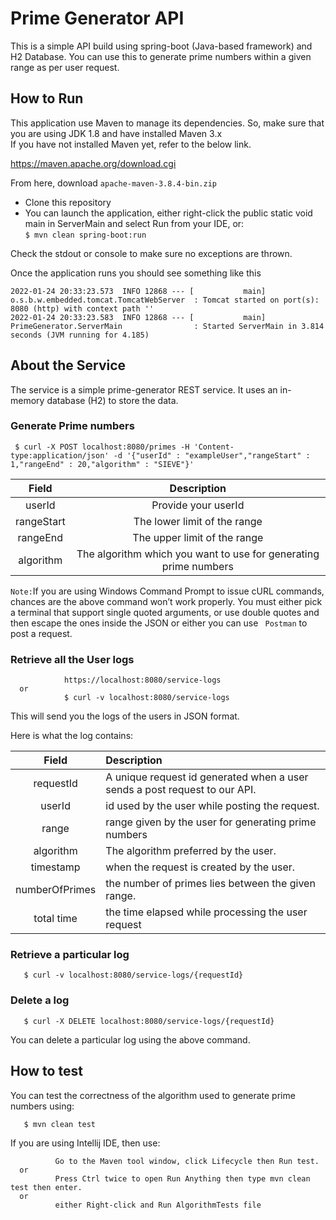 # Prime Generator API
This is a simple API build using spring-boot (Java-based framework) and H2 Database.
You can use this to generate prime numbers within a given range as per user request.  

## How to Run
   This application use Maven to manage its dependencies. So, make sure that you are using JDK 1.8 and have installed Maven 3.x  
   If you have not installed Maven yet, refer to the below link. 
        
   https://maven.apache.org/download.cgi
      
   From here, download ``` apache-maven-3.8.4-bin.zip ```
   * Clone this repository
   * You can launch the application, either right-click the public static void main in ServerMain and select Run from your IDE, or:  
   	``` $ mvn clean spring-boot:run
   	```
   
   Check the stdout or console to make sure no exceptions are thrown.
   
   Once the application runs you should see something like this
   ```
   2022-01-24 20:33:23.573  INFO 12868 --- [           main] o.s.b.w.embedded.tomcat.TomcatWebServer  : Tomcat started on port(s): 8080 (http) with context path ''
   2022-01-24 20:33:23.583  INFO 12868 --- [           main] PrimeGenerator.ServerMain                : Started ServerMain in 3.814 seconds (JVM running for 4.185)
   ```
    
##   About the Service
   The service is a simple prime-generator REST service. It uses an in-memory database (H2) to store the data.
   
###   Generate Prime numbers

   ```curl 
    $ curl -X POST localhost:8080/primes -H 'Content-type:application/json' -d '{"userId" : "exampleUser","rangeStart" : 1,"rangeEnd" : 20,"algorithm" : "SIEVE"}'
   ```
     
     
   |Field|Description|
   |:---:|:---:|
   |userId|Provide your userId|
   |rangeStart|The lower limit of the range|
   |rangeEnd|The upper limit of the range|
   |algorithm|The algorithm which you want to use for generating prime numbers|

   ``` Note: ```If you are using Windows Command Prompt to issue cURL commands, chances are the above command won’t work properly. You must either pick a terminal that support single quoted arguments, or use double quotes and then escape the ones inside the JSON or either you can use ``` Postman``` to post a request.
      
   
###   Retrieve all the User logs 
```
            https://localhost:8080/service-logs
  or
            $ curl -v localhost:8080/service-logs 
```
   This will send you the logs of the users in JSON format.
     
   Here is what the log contains:
   
   |Field|Description|
   |:---:|:---|
   |requestId|  A unique request id generated when a user sends a post request to our API.|
   |userId |  id used by the user while posting the request.|
   |range | range given by the user for generating prime numbers|
   |algorithm | The algorithm preferred by the user.|
   |timestamp | when the request is created by the user.|
   |numberOfPrimes | the number of primes lies between the given range.|
   |total time | the time elapsed while processing the user request|
   
###   Retrieve a particular log

```curl   
   $ curl -v localhost:8080/service-logs/{requestId}
```   

   
###   Delete a log
```curl     
   $ curl -X DELETE localhost:8080/service-logs/{requestId}
```   
   You can delete a particular log using the above command.
   
   
##   How to test

   You can test the correctness of the algorithm used to generate prime numbers using:
    
```
   $ mvn clean test
```
   If you are using Intellij IDE, then use:
```
          Go to the Maven tool window, click Lifecycle then Run test.    
  or
          Press Ctrl twice to open Run Anything then type mvn clean test then enter.      
  or 
          either Right-click and Run AlgorithmTests file 
```   
   




